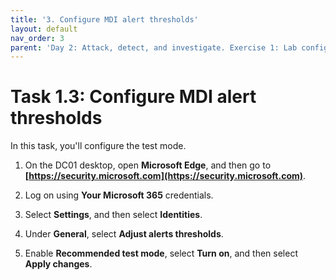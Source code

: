 ```yaml
---
title: '3. Configure MDI alert thresholds'
layout: default
nav_order: 3
parent: 'Day 2: Attack, detect, and investigate. Exercise 1: Lab configuration'
---
```


# Task 1.3: Configure MDI alert thresholds

In this task, you'll configure the test mode.

1. On the DC01 desktop, open **Microsoft Edge**, and then go to **[https://security.microsoft.com](https://security.microsoft.com)**.

1. Log on using **Your Microsoft 365** credentials.

1. Select **Settings**, and then select **Identities**.

1. Under **General**, select **Adjust alerts thresholds**.

1. Enable **Recommended test mode**, select **Turn on**, and then select **Apply changes**.
